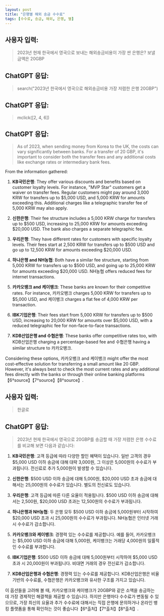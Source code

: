 ```yaml
---
layout: post
title: "은행별 해외 송금 수수료"
tags: [수수료, 송금, 해외, 은행, 별]
---
```


## 사용자 입력:
> 2023년 현재 한국에서 영국으로 보내는 해외송금비용이 가장 싼 은행은?  보낼 금액은 20GBP

## ChatGPT 응답:
> search("2023년 한국에서 영국으로 해외송금비용 가장 저렴한 은행 20GBP")

## ChatGPT 응답:
> mclick([2, 4, 6])

## ChatGPT 응답:
> As of 2023, when sending money from Korea to the UK, the costs can vary significantly between banks. For a transfer of 20 GBP, it's important to consider both the transfer fees and any additional costs like exchange rates or intermediary bank fees. 

From the information gathered:

1. **KB국민은행**: They offer various discounts and benefits based on customer loyalty levels. For instance, "MVP Star" customers get a waiver on transfer fees. Regular customers might pay around 3,000 KRW for transfers up to $5,000 USD, and 5,000 KRW for amounts exceeding this. Additional charges like a telegraphic transfer fee of 5,000 KRW may also apply.

2. **신한은행**: Their fee structure includes a 5,000 KRW charge for transfers up to $500 USD, increasing to 25,000 KRW for amounts exceeding $20,000 USD. The bank also charges a separate telegraphic fee.

3. **우리은행**: They have different rates for customers with specific loyalty levels. Their fees start at 2,500 KRW for transfers up to $500 USD and go up to 12,500 KRW for amounts exceeding $20,000 USD.

4. **하나은행 and NH농협**: Both have a similar fee structure, starting from 5,000 KRW for transfers up to $500 USD, and going up to 25,000 KRW for amounts exceeding $20,000 USD. NH농협 offers reduced fees for internet transactions.

5. **카카오뱅크 and 케이뱅크**: These banks are known for their competitive rates. For instance, 카카오뱅크 charges 5,000 KRW for transfers up to $5,000 USD, and 케이뱅크 charges a flat fee of 4,000 KRW per transaction.

6. **IBK기업은행**: Their fees start from 5,000 KRW for transfers up to $500 USD, increasing to 20,000 KRW for amounts over $5,000 USD, with a reduced telegraphic fee for non-face-to-face transactions.

7. **KDB산업은행 and 수협은행**: These banks offer competitive rates too, with KDB산업은행 charging a percentage-based fee and 수협은행 having a similar structure to 카카오뱅크.

Considering these options, 카카오뱅크 and 케이뱅크 might offer the most cost-effective solution for transferring a small amount like 20 GBP. However, it's always best to check the most current rates and any additional fees directly with the banks or through their online banking platforms【6†source】【7†source】【8†source】.

## 사용자 입력:
> 한글로

## ChatGPT 응답:
> 2023년 현재 한국에서 영국으로 20GBP를 송금할 때 가장 저렴한 은행 수수료를 비교해 보면 다음과 같습니다:

1. **KB국민은행**: 고객 등급에 따라 다양한 할인 혜택이 있습니다. 일반 고객의 경우 $5,000 USD 이하 송금에 대해 대략 3,000원, 그 이상은 5,000원의 수수료가 부과됩니다. 전신료로 추가 5,000원이 발생할 수 있습니다.

2. **신한은행**: $500 USD 이하 송금에 대해 5,000원, $20,000 USD 초과 송금에 대해서는 25,000원의 수수료가 있습니다. 별도의 전신료도 있습니다.

3. **우리은행**: 고객 등급에 따른 다른 요율이 적용됩니다. $500 USD 이하 송금에 대해서는 2,500원, $20,000 USD 초과는 12,500원의 수수료가 부과됩니다.

4. **하나은행과 NH농협**: 두 은행 모두 $500 USD 이하 송금에 5,000원부터 시작하여 $20,000 USD 초과 시 25,000원의 수수료가 부과됩니다. NH농협은 인터넷 거래 시 수수료가 감소합니다.

5. **카카오뱅크와 케이뱅크**: 경쟁력 있는 수수료를 제공합니다. 예를 들어, 카카오뱅크는 $5,000 USD 이하 송금에 대해 5,000원, 케이뱅크는 거래당 4,000원의 일률적인 수수료를 부과합니다.

6. **IBK기업은행**: $500 USD 이하 송금에 대해 5,000원부터 시작하여 $5,000 USD 초과 시 20,000원이 부과됩니다. 비대면 거래의 경우 전신료가 감소합니다.

7. **KDB산업은행과 수협은행**: 경쟁력 있는 수수료를 제공합니다. KDB산업은행은 비율 기반의 수수료를, 수협은행은 카카오뱅크와 유사한 구조를 가지고 있습니다.

이 옵션들을 고려해 볼 때, 카카오뱅크와 케이뱅크가 20GBP와 같은 소액을 송금하는 데 가장 경제적인 해결책을 제공할 수 있습니다. 하지만 은행마다 수수료가 변동될 수 있으므로, 가장 최신의 요율과 추가 수수료에 대해서는 직접 은행에 문의하거나 온라인 뱅킹 플랫폼을 통해 확인하는 것이 좋습니다【6†출처】【7†출처】【8†출처】.

